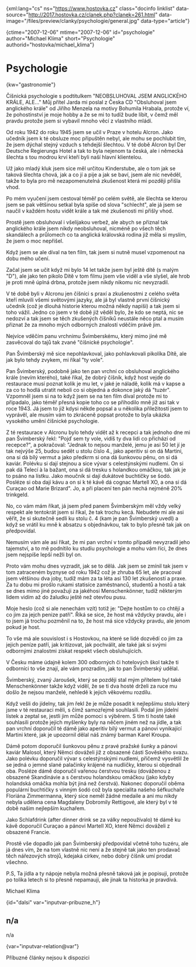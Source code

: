 
{xml:lang="cs" ns="https://www.hostovka.cz" class="docinfo linklist" data-source="http://2017.hostovka.cz/clanek.php?clanek=261.html" data-image="/files/preview/clanky/psychologie/general.jpg" data-type="article"}

{ctime="2007-12-06" mtime="2007-12-06" id="psychologie" author="Michael Klíma" short="Psychologie" authorid="hostovka/michael_klima"}

# Psychologie

<!-- generated attribute kw by user_udpatekw.sh on 2020-05-12, do not edit -->

{kw="gastronomie"}

Číšnická psychologie s podtitulkem "NEOBSLUHOVAL JSEM ANGLICKÉHO KRÁLE, ALE..." Můj přítel Jarda mi poslal z Česka CD "Obsluhoval jsem anglického krále" od Jiřího Menzela na motivy Bohumila Hrabala, protože ví, že pohostinství je moje hobby a že se mi to tudíž bude líbit, v čemž měl pravdu protože jsem si vybavil mnoho věcí z vlastního mládí.

Od roku 1942 do roku 1945 jsem se učil v Praze v hotelu Alcron. Jako učedník jsem k té obsluze moc připuštěn nebyl, ale mohu se pochlubit tím, že jsem dýchal stejný vzduch s tehdejší šlechtou. V té době Alcron byl Der Deutsche Regierungs Hotel a tak to byla nejenom ta česká, ale i německá šlechta s tou modrou krví kteří byli naší hlavní klientelou.

Už jako mladý kluk jsem sice měl určitou Kinderstube, ale o tom jak se taková šlechta chová, jak a co jí a pije a jak se baví, jsem ale nic nevěděl, takže to byla pro mě nezapomenutelná zkušenost která mi později přišla vhod.

Po mém vyučení jsem cestoval téměř po celém světě, ale šlechta se kterou jsem se pak většinou setkal byla spíše od slova "schlecht", ale já jsem se naučil v každém hostu vidět krále a tak mé zkušenosti mi přišly vhod.

Prostě jsem obsluhoval i všelijakou verbež, ale abych se přiznal tak anglického krále jsem nikdy neobsluhoval, nicméně po všech těch skandálech a průlomech co ta anglická královská rodina již měla si myslím, že jsem o moc nepřišel.

Když jsem se ale díval na ten film, tak jsem si nutně musel vzpomenout na dobu mého učení.

Začal jsem se učit když mi bylo 14 let takže jsem byl ještě dítě (s malým "D"), ale jako ten pikolo Dítě v tom filmu jsem vše viděl a vše slyšel, ale hrob je proti mně úplná drbna, protože jsem nikdy nikomu nic nevyzradil.

V té době byli v Alcronu jen číšníci s praxí a zkušenostmi z celého světa kteří mluvili všemi světovými jazyky, ale já byl vlastně první číšnický učedník (což je dlouhá historie kterou možná někdy napíši) a tak jsem si toho vážil. Jedno co jsem v té době již věděl bylo, že kdo se neptá, nic se nedozví a tak jsem se těch zkušených číšníků neustále něco ptal a musím přiznat že za mnoho mých odborných znalostí vděčím právě jim.

Nejvíce vděčím panu vrchnimu Švimberskému, který mimo jiné mě zasvěcoval do tajů tak zvané "číšnické psychologie".

Pan Švimberský mě sice nepohlavkoval, jako pohlavkovali pikolíka Dítě, ale jak bylo tehdy zvykem, mi říkal "ty vole".

Pan Švimberský, podobně jako ten pan vrchní co obsluhoval anglického krále (nevím kterého), také říkal, že dobrý číšník, když host vejde do restaurace musí poznat kolik je mu let, v jaké je náladě, kolik má v kapse a za co to hodlá utratit neboli co si objedná a dokonce jaký dá "tuzér". Vzpomněl jsem si na to když jsem se na ten film díval protože mi to připadalo, jako téměř přesná kopie toho co se přihodilo mně již asi tak v roce 1943. Já jsem to již kdysi někde popsal a u několika příležitostí jsem to vyprávěl, ale musím vám to zkráceně popsat protože to byla ukázka vysokého umění číšnické psychologie.

Z té restaurace v Alcronu bylo tehdy vidět až k recepci a tak jednoho dne mi pan Švimberský řekl: "Pojď sem ty vole, vidíš ty dva lidi co přichází od recepce?", a pokračoval: "Jednak to nejsou manželé, jemu je asi 50 let jí je tak nejvýše 25, budou sedět u stolu číslo 4., jako aperitiv si on dá Martini, ona si dá bílý vermut a jako předkrm si ona dá šunkovou pěnu, on si dá kaviár. Polévku si dají stejnou a sice vývar s celestýnskými nudlemi. On si pak dá Telecí à la bažant, ona si dá tresku s holandkou omáčkou, tak jak je to psáno na lístku. Jako moučník si dají dukátové buchtičky se šodó. Posléze si oba dají kávu a on si k té kávě dá cognac Martell XO, a ona si dá Curaçao od Marie Brizard". Jo, a při placení ten pán nechá nejméně 20% trinkgeld.

No, co vám mám říkat, já jsem před panem Švimberským měl vždy velký respekt ale tentokrát jsem si říkal, že tak trochu kecá. Nebudete mi ale asi věřit, že si skutečně sedli ku stolu č. 4 (kam je pan Švimberský uvedl) a když se vrátil ku mně k absatzu s objednávkou, tak to bylo přesně tak jak on předpovídal.

Nemusím vám ale asi říkat, že mi pan vrchní v tomto případě nevyzradil jeho tajemství, a to mě podnítilo ku studiu psychologie a mohu vám říci, že dnes jsem nejspíše lepší nežli byl on.

Proto vám mohu dnes vyzradit, jak se to dělá. Jak jsem se zmínil tak jsem v tom zatraceném byznyse od roku 1942 což je zhruba 65 let, ale pracoval jsem většinou dva joby, tudíž mám za ta léta asi 130 let zkušeností a praxe. Za tu dobu mi prošlo rukami statisíce zaměstnanců, studentů a hostů a tak se dnes mimo jiné považuji za jakéhosi Menschenkönner, tudíž některým lidem vidím až do žaludku ještě než otevřou pusu.

Moje heslo (což si ale nenechám vzít) totiž je: "Dejte hostům to co chtějí a co jim za jejch penize patří". Říká se sice, že host má vždycky pravdu, ale i to jsem já trochu pozměnil na to, že host má sice vždycky pravdu, ale jenom pokud je host.

To vše má ale souvislost i s Hostovkou, na které se lidé dozvědí co jim za jejich peníze patří, jak kritizovat, jak pochválit, ale také jak si svými odbornými znalostmi získat respekt všech obsluhujících.

V Česku máme údajně kolem 300 odborných či hotelových škol takže ti odborníci to vše znají, ale vám prozradím, jak to pan Švimberský udělal.

Švimberský, zvaný Jaroušek, který se později stal mým přítelem byl také Menschenkönner takže když viděl, že se ti dva hosté drželi za ruce mu došlo že nejsou manželé, nehledě k jejich věkovému rozdílu.

Když vešli do jídelny, tak jim řekl že je může posadit k nejlepšímu stolu který jsme v té restauraci měli, s čímž samozřejmě souhlasili. Podal jim jídelní lístek a zeptal se, jestli jim může pomoci s výběrem. S tím ti hosté také souhlasili protože jejich myšlenky byly na něčem jiném než na jídle, a tak pan vrchní doporučil té dámě jako aperitiv bílý vermut a pánovi vynikající Martini které, jak je upozornil dělal náš známý barman Karel Kroupa.

Dámě potom doporučil šunkovou pěnu z pravé pražské šunky a pánovi kaviár Malosol, který Němci dováželi již z obsazené části Sověského svazu. Jako polévku doporučil vývar s celestýnskými nudlemi, přičemž vysvětlil že se jedná o jemné slané palačinky krájené na nudličky, kterou si objednali oba. Posléze dámě doporučil vařenou čerstvou tresku (dováženou z obsazené Skandinávie a s čerstvou holandskou omáčkou (jako kdyby holandská omáčka mohla být jiná než čerstvá). Nakonec doporučil oběma populární buchtičky s vinným šodó což byla specialita našeho šéfkuchaře Floriána Zimmermanna, který sice neměl žádné medaile a ani mu nikdy nebyla udělena cena Magdaleny Dobromily Rettigové, ale který byl v té době našim nejlepším kuchařem.

Jako Schlafdrink (after dinner drink se za války nepoužívalo) té dámě ku kávě doporučil Curaçao a pánovi Martell XO, které Němci dováželi z obsazené Francie.

Prostě vše dopadlo jak pan Švimberský předpovídal včetně toho tuzéru, ale já dnes vím, že na tom vlastně nic není a že stejně tak jako ten prodavač těch nářezových strojů, kdejaká církev, nebo dobrý číšník umí prodat všechno.

P.S, Ta jídla a ty nápoje nebyla možná přesně taková jak je popisuji, protože po tolika letech si to přesně nepamauji, ale jinak ta historka je pravdivá.

Michael Klima

{id="dalsi" var="inputvar-pribuzne_h"}

## n/a

n/a

{var="inputvar-relation@var"}

Příbuzné články nejsou k dispozici

